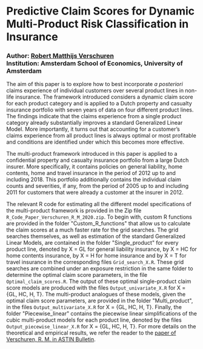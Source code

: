 # Predictive Claim Scores for Dynamic Multi-Product Risk Classification in Insurance
### Author: <a href="https://www.uva.nl/profile/r.m.verschuren" target="_blank">Robert Matthijs Verschuren</a> </br> Institution: Amsterdam School of Economics, University of Amsterdam
The aim of this paper is to explore how to best incorporate <i>a posteriori</i> claims experience of individual customers over several product lines in non-life insurance. The framework introduced considers a dynamic claim score for each product category and is applied to a Dutch property and casualty insurance portfolio with seven years of data on four different product lines. The findings indicate that the claims experience from a single product category already substantially improves a standard Generalized Linear Model. More importantly, it turns out that accounting for a customer’s claims experience from all product lines is always optimal or most profitable and conditions are identified under which this becomes more effective.

The multi-product framework introduced in this paper is applied to a confidential property and casualty insurance portfolio from a large Dutch insurer. More specifically, it contains policies on general liability, home contents, home and travel insurance in the period of 2012 up to and including 2018. This portfolio additionally contains the individual claim counts and severities, if any, from the period of 2005 up to and including 2011 for customers that were already a customer at the insurer in 2012.

The relevant R code for estimating all the different model specifications of the multi-product framework is provided in the Zip file `R_Code_Paper_Verschuren_R_M_2020.zip`. To begin with, custom R functions are provided in the folder "Custom_R_functions" that allow us to calculate the claim scores at a much faster rate for the grid searches. The grid searches themselves, as well as estimation of the standard Generalized Linear Models, are contained in the folder "Single_product" for every product line, denoted by X = GL for general liability insurance, by X = HC for home contents insurance, by X = H for home insurance and by X = T for travel insurance in the corresponding files `Grid_search_X.R`. These grid searches are combined under an exposure restriction in the same folder to determine the optimal claim score parameters, in the file `Optimal_claim_scores.R`. The output of these optimal single-product claim score models are produced with the files `Output_univariate_X.R` for X = {GL, HC, H, T}. The multi-product analogues of these models, given the optimal claim score parameters, are provided in the folder "Multi_product", in the files `Output_multivariate_X.R` for X = {GL, HC, H, T}. Finally, the folder "Piecewise_linear" contains the piecewise linear simplifications of the cubic multi-product models for each product line, denoted by the files `Output_piecewise_linear_X.R` for X = {GL, HC, H, T}. For more details on the theoretical and empirical results, we refer the reader to the [paper of Verschuren, R. M. in ASTIN Bulletin](https://doi.org/10.1017/asb.2020.34).
